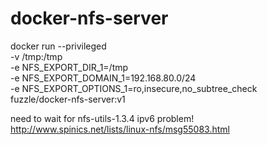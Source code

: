 # docker-nfs-server

docker run --privileged \
-v /tmp:/tmp \
-e NFS_EXPORT_DIR_1=/tmp \
-e NFS_EXPORT_DOMAIN_1=192.168.80.0/24 \
-e NFS_EXPORT_OPTIONS_1=ro,insecure,no_subtree_check \
fuzzle/docker-nfs-server:v1

need to wait for nfs-utils-1.3.4 ipv6 problem!
http://www.spinics.net/lists/linux-nfs/msg55083.html
